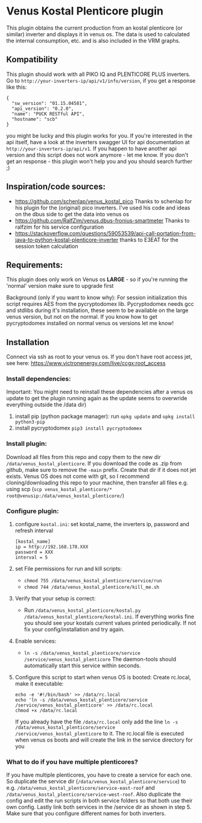 # Venus Kostal Plenticore plugin

This plugin obtains the current production from an kostal plenticore (or similar) inverter and displays it in venus os.
The data is used to calculated the internal consumption, etc. and is also included in the VRM graphs.

## Kompatibility

This plugin should work with all PIKO IQ and PLENTICORE PLUS inverters. Go to `http://your-inverters-ip/api/v1/info/version`, if you get a response like this:   
```
{
  "sw_version": "01.15.04581",
  "api_version": "0.2.0",
  "name": "PUCK RESTful API",
  "hostname": "scb"
}
```
you might be lucky and this plugin works for you. If you're interested in the api itself, have a look at the inverters swagger UI for api documentation at `http://your-inverters-ip/api/v1`. 
If you happen to have another api version and this script does not work anymore - let me know.
If you don't get an response - this plugin won't help you and you should search further ;) 

## Inspiration/code sources:
- https://github.com/schenlap/venus_kostal_pico Thanks to schenlap for his plugin for the (original) pico inverters. I've used his code and ideas on the dbus side to get the data into venus os
- https://github.com/RalfZim/venus.dbus-fronius-smartmeter Thanks to ralfzim for his service configuration 
- https://stackoverflow.com/questions/59053539/api-call-portation-from-java-to-python-kostal-plenticore-inverter thanks to E3EAT for the session token calculation 

## Requirements: 
This plugin does only work on Venus os **LARGE** - so if you're running the 'normal' version make sure to upgrade first

Background (only if you want to know why): For session initialization this script requires AES from the pycryptodomex lib. Pycryptodomex needs gcc and stdlibs during it's installation, these seem to be available on the large venus version, but not on the normal. If you know how to get pycryptodomex installed on normal venus os versions let me know!

## Installation

Connect via ssh as root to your venus os. If you don't have root access jet, see here: https://www.victronenergy.com/live/ccgx:root_access

### Install dependencies:
Important: You might need to reinstall these dependencies after a venus os update to get the plugin running again as the update seems to overwride everything outside the /data dir)

1. install pip (python package manager): run `opkg update` and `opkg install python3-pip`
2. install pycryptodomex `pip3 install pycryptodomex`

### Install plugin:

Download all files from this repo and copy them to the new dir `/data/venus_kostal_plenticore`.
If you download the code as .zip from github, make sure to remove the `-main` prefix. 
Create that dir if it does not jet exists. 
Venus OS does not come with git, so I recommend cloning/downloading this repo to your machine, then transfer all files e.g. using scp (`scp venus_kostal_plenticore/* root@venusip:/data/venus_kostal_plenticore/`)


### Configure plugin:

1. configure `kostal.ini`: set kostal_name, the inverters ip, password and refresh interval

    ```
    [kostal_name]
    ip = http://192.168.178.XXX
    password = XXX
    interval = 5
    ``` 

2. set File permissions for run and kill scripts:
   - `chmod 755 /data/venus_kostal_plenticore/service/run`
   - `chmod 744 /data/venus_kostal_plenticore/kill_me.sh`

   
3. Verify that your setup is correct:

   - Run `/data/venus_kostal_plenticore/kostal.py /data/venus_kostal_plenticore/kostal.ini`. If everything works fine you should see your kostals current values printed periodically. If not fix your config/installation and try again.

4. Enable services:
   - `ln -s /data/venus_kostal_plenticore/service /service/venus_kostal_plenticore` The daemon-tools should automatically start this service within seconds.

5. Configure this script to start when venus OS is booted:
   Create rc.local, make it executable:
   ```
   echo -e '#!/bin/bash' >> /data/rc.local
   echo 'ln -s /data/venus_kostal_plenticore/service /service/venus_kostal_plenticore' >> /data/rc.local
   chmod +x /data/rc.local 
   ```   
   If you already have the file `/data/rc.local` only add the line  `ln -s /data/venus_kostal_plenticore/service /service/venus_kostal_plenticore` to it.
   The rc.local file is executed when venus os boots and will create the link in the service directory for you


### What to do if you have multiple plenticores? 

If you have multiple plenticores, you have to create a service for each one. So duplicate the service dir (`/data/venus_kostal_plenticore/service`) to e.g. `/data/venus_kostal_plenticore/service-east-roof` and `/data/venus_kostal_plenticore/service-west-roof`.
Also duplicate the config and edit the run scripts in both service folders so that both use their own config.
Lastly link both services in the /service dir as shown in step 5.
Make sure that you configure different names for both inverters.







